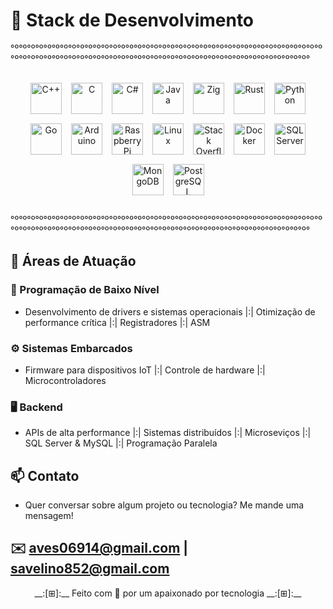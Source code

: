 # 🚀 Stack de Desenvolvimento  
°º°º°º°º°º°º°º°º°º°º°º°º°º°º°º°º°º°º°º°º°º°º°º°º°º°º°º°º°º°º°º°º°º°º°º°º°º°º°º°º°º°º°º°º°º°º°º°º°º°º°º°º°º°º°º°º°º°º°º°º°º°º°º°º°º°º°º°º°º°º°º°º°º°º°

##

<div align="center">
    <div style="display: flex; flex-wrap: wrap; justify-content: center; gap: 15px; margin: 30px 0;">
        <!-- Tecnologias existentes -->
        <a href="https://isocpp.org/" target="_blank" title="C++">
            <img src="https://upload.wikimedia.org/wikipedia/commons/1/18/ISO_C%2B%2B_Logo.svg" alt="C++" width="50" height="50">
        </a>
        <a href="https://www.iso.org/standard/74528.html" target="_blank" title="C">
            <img src="https://upload.wikimedia.org/wikipedia/commons/thumb/1/18/C_Programming_Language.svg/926px-C_Programming_Language.svg.png" alt="C" width="50" height="50">
        </a>
        <a href="https://dotnet.microsoft.com/" target="_blank" title="C#">
            <img src="https://upload.wikimedia.org/wikipedia/commons/4/4f/Csharp_Logo.png" alt="C#" width="50" height="50">
        </a>
        <a href="https://www.java.com/" target="_blank" title="Java">
            <img src="https://upload.wikimedia.org/wikipedia/en/3/30/Java_programming_language_logo.svg" alt="Java" width="50" height="50">
        </a>
        <a href="https://ziglang.org/" target="_blank" title="Zig">
            <img src="https://ziglang.org/img/zig-logo-dark.svg" alt="Zig" width="50" height="50">
        </a>
        <a href="https://www.rust-lang.org/" target="_blank" title="Rust">
            <img src="https://www.rust-lang.org/static/images/rust-logo-blk.svg" alt="Rust" width="50" height="50">
        </a>
        <a href="https://www.python.org/" target="_blank" title="Python">
            <img src="https://www.python.org/static/community_logos/python-logo.png" alt="Python" width="50" height="50">
        </a>
        <a href="https://go.dev/" target="_blank" title="Go">
            <img src="https://go.dev/images/go-logo-blue.svg" alt="Go" width="50" height="50">
        </a>
        <a href="https://www.arduino.cc/" target="_blank" title="Arduino">
            <img src="https://upload.wikimedia.org/wikipedia/commons/8/87/Arduino_Logo.svg" alt="Arduino" width="50" height="50">
        </a>
        <a href="https://www.raspberrypi.org/" target="_blank" title="Raspberry Pi">
            <img src="https://upload.wikimedia.org/wikipedia/en/thumb/c/cb/Raspberry_Pi_Logo.svg/1920px-Raspberry_Pi_Logo.svg.png" alt="Raspberry Pi" width="50" height="50">
        </a>
        <a href="https://www.linux.org/" target="_blank" title="Linux">
            <img src="https://upload.wikimedia.org/wikipedia/commons/a/af/Tux.png" alt="Linux" width="50" height="50">
        </a>
        <a href="https://stackoverflow.com/" target="_blank" title="Stack Overflow">
            <img src="https://upload.wikimedia.org/wikipedia/commons/e/ef/Stack_Overflow_icon.svg" alt="Stack Overflow" width="50" height="50">
        </a>
        <a href="https://www.docker.com/" target="_blank" title="Docker">
            <img src="https://www.docker.com/wp-content/uploads/2022/03/vertical-logo-monochromatic.png" alt="Docker" width="50" height="50">
        </a>
        <a href="https://www.microsoft.com/sql-server/" target="_blank" title="SQL Server">
            <img src="https://lirp.cdn-website.com/9e5fcf4a/dms3rep/multi/opt/SQL-Server-Logo-640w.jpg" alt="SQL Server" width="50" height="50">
        </a>
        <a href="https://www.mongodb.com/" target="_blank" title="MongoDB">
            <img src="https://www.mongodb.com/assets/images/global/leaf.png" alt="MongoDB" width="50" height="50">
        </a>
        <a href="https://www.postgresql.org/" target="_blank" title="PostgreSQL">
            <img src="https://www.postgresql.org/media/img/about/press/elephant.png" alt="PostgreSQL" width="50" height="50">
        </a>
    </div>
</div>

## 

°º°º°º°º°º°º°º°º°º°º°º°º°º°º°º°º°º°º°º°º°º°º°º°º°º°º°º°º°º°º°º°º°º°º°º°º°º°º°º°º°º°º°º°º°º°º°º°º°º°º°º°º°º°º°º°º°º°º°º°º°º°º°º°º°º°º°º°º°º°º°º°º°º°º°

## 🎯 Áreas de Atuação  
### 🔧 Programação de Baixo Nível  
- Desenvolvimento de drivers e sistemas operacionais |:| Otimização de performance crítica |:| Registradores |:| ASM
### ⚙️ Sistemas Embarcados  
- Firmware para dispositivos IoT |:| Controle de hardware |:| Microcontroladores
### 🖥️ Backend  
- APIs de alta performance |:| Sistemas distribuídos |:| Microseviços |:| SQL Server & MySQL |:| Programação Paralela
## 📫 Contato  
- Quer conversar sobre algum projeto ou tecnologia? Me mande uma mensagem!  

✉️ [aves06914@gmail.com](mailto:aves06914@gmail.com)  | [savelino852@gmail.com](mailto:savelino852@gmail.com) 
---
<p align="center">__:[⊞]:__ Feito com 💙 por um apaixonado por tecnologia __:[⊞]:__</p>
